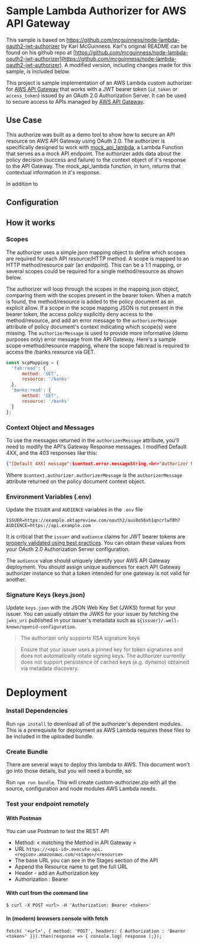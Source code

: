 # Sample Lambda Authorizer for AWS API Gateway
This sample is based on https://github.com/mcguinness/node-lambda-oauth2-jwt-authorizer by Karl McGuinness. Karl's original README can be found on his github repo at [https://github.com/mcguinness/node-lambda-oauth2-jwt-authorizer](https://github.com/mcguinness/node-lambda-oauth2-jwt-authorizer). A modified version, including changes made for this sample, is included below.

This project is sample implementation of an AWS Lambda custom authorizer for [AWS API Gateway](https://aws.amazon.com/api-gateway/) that works with a JWT bearer token (`id_token` or `access_token`) issued by an OAuth 2.0 Authorization Server.  It can be used to secure access to APIs managed by [AWS API Gateway](https://aws.amazon.com/api-gateway/).

## Use Case
This authorize was built as a demo tool to show how to secure an API resource on AWS API Gateway using OAuth 2.0. The authorizer is specifically designed to work with [mock_api_lambda](https://github.com/bgarlow/mock_api_lambda), a Lambda Function that serves as a mock API endpoint. The authorizer adds data about the policy decision (success and failure) to the context object of it's response to the API Gateway. The mock_api_lambda function, in turn, returns that contextual information in it's response. 

In addition to 

## Configuration

## How it works

### Scopes

The authorizer uses a simple json mapping object to define which scopes are required for each API resource/HTTP method. A scope is mapped to an HTTP method/resource pair (an endpoint). This can be a 1:1 mapping, or several scopes could be required for a single method/resource as shown below. 

The authorizer will loop through the scopes in the mapping json object, comparing them with the scopes present in the bearer token. When a match is found, the method/resource is added to the policy document as an explicit allow. If a scope in the scope mapping JSON is not present in the bearer token, the access policy explicitly deny access to the method/resource, and add an error message to the `authorizerMessage` attribute of policy document's context indicating which scope(s) were missing. The `authorizerMessage` is used to provide more informative (demo purposes only) error message from the API Gateway. Here's a sample scope->method/resource mapping, where the scope fab:read is required to access the /banks resource via GET. 

```javascript
const scpMapping = {
  'fab:read': {
      method: 'GET',
      resource: '/banks'
  },
  'banks:read': {
      method: 'GET',
      resource: '/banks'
  }
};
````

### Context Object and Messages

To use the messages returned in the `authorizerMessage` attribute, you'll need to modify the API's Gateway Response messages. I modified Default 4XX, and the 403 responses like this:
```json
{"[Default 4XX] message":$context.error.messageString,<br>"Authorizer Message":"$context.authorizer.authorizerMessage"}
```
Where `$context.authorizer.authorizerMessage` is the `authorizerMessage` attribute returned on the policy document context object.

### Environment Variables (.env)

Update the `ISSUER` and `AUDIENCE` variables in the `.env` file

```
ISSUER=https://example.oktapreview.com/oauth2/aus8o56xh1qncrlwT0h7
AUDIENCE=https://api.example.com
```

It is critical that the `issuer` and `audience` claims for JWT bearer tokens are [properly validated using best practices](http://www.cloudidentity.com/blog/2014/03/03/principles-of-token-validation/).  You can obtain these values from your OAuth 2.0 Authorization Server configuration.

The `audience` value should uniquely identify your AWS API Gateway deployment.  You should assign unique audiences for each API Gateway authorizer instance so that a token intended for one gateway is not valid for another.

### Signature Keys (keys.json)

Update `keys.json` with the JSON Web Key Set (JWKS) format for your issuer.   You can usually obtain the JWKS for your issuer by fetching the `jwks_uri` published in your issuer's metadata such as `${issuer}/.well-known/openid-configuration`.

> The authorizer only supports RSA signature keys

> Ensure that your issuer uses a pinned key for token signatures and does not automatically rotate signing keys.  The authorizer currently does not support persistence of cached keys (e.g. dynamo) obtained via metadata discovery.


# Deployment

### Install Dependencies

Run `npm install` to download all of the authorizer's dependent modules. This is a prerequisite for deployment as AWS Lambda requires these files to be included in the uploaded bundle.

### Create Bundle

There are several ways to deploy this lambda to AWS. This document won't go into those details, but you will need a bundle, so:

Run `npm run bundle`. This will create custom-authorizer.zip with all the source, configuration and node modules AWS Lambda needs.

### Test your endpoint remotely

#### With Postman

You can use Postman to test the REST API

* Method: < matching the Method in API Gateway >
* URL `https://<api-id>.execute-api.<region>.amazonaws.com/<stage>/<resource>`
 * The base URL you can see in the Stages section of the API
 * Append the Resource name to get the full URL
* Header - add an Authorization key
 * Authorization : Bearer <token>

#### With curl from the command line

    $ curl -X POST <url> -H 'Authorization: Bearer <token>'

#### In (modern) browsers console with fetch

    fetch( '<url>', { method: 'POST', headers: { Authorization : 'Bearer <token>' }}).then(response => { console.log( response );});
